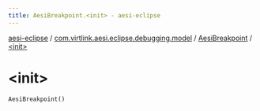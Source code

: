 ```yaml
---
title: AesiBreakpoint.<init> - aesi-eclipse
---
```


[aesi-eclipse](../../index.html) / [com.virtlink.aesi.eclipse.debugging.model](../index.html) / [AesiBreakpoint](index.html) / [&lt;init&gt;](.)

# &lt;init&gt;

`AesiBreakpoint()`